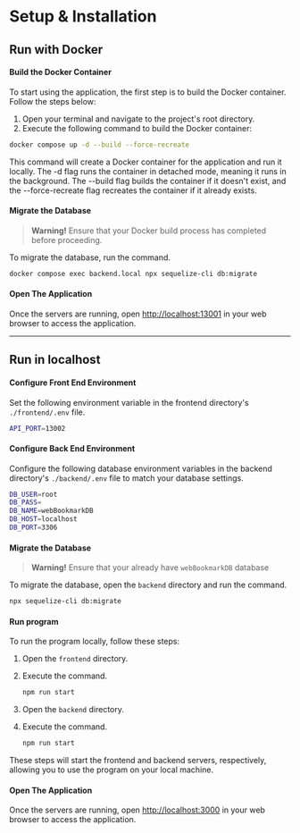 # Setup & Installation

## Run with Docker
#### Build the Docker Container
To start using the application, the first step is to build the Docker container. Follow the steps below:

1. Open your terminal and navigate to the project's root directory.
2. Execute the following command to build the Docker container:

```bash
docker compose up -d --build --force-recreate
```

This command will create a Docker container for the application and run it locally. The -d flag runs the container in detached mode, meaning it runs in the background. The --build flag builds the container if it doesn't exist, and the --force-recreate flag recreates the container if it already exists.

#### Migrate the Database

> **Warning!**
> Ensure that your Docker build process has completed before proceeding.

To migrate the database, run the command.
```bash
docker compose exec backend.local npx sequelize-cli db:migrate
```

#### Open The Application
Once the servers are running, open [http://localhost:13001](http://localhost:13001) in your web browser to access the application.

---

## Run in localhost
#### Configure Front End Environment
Set the following environment variable in the frontend directory's `./frontend/.env` file.

```bash
API_PORT=13002
```

#### Configure Back End Environment
Configure the following database environment variables in the backend directory's `./backend/.env` file to match your database settings.
```bash
DB_USER=root
DB_PASS=
DB_NAME=webBookmarkDB
DB_HOST=localhost
DB_PORT=3306
```

#### Migrate the Database
> **Warning!**
> Ensure that your already have `webBookmarkDB` database

To migrate the database, open the `backend` directory and run the command.
```bash
npx sequelize-cli db:migrate
```

#### Run program
To run the program locally, follow these steps:
1. Open the `frontend` directory.
2. Execute the command.
    ```bash
    npm run start
    ```

3. Open the `backend` directory.
4. Execute the command.
    ```bash
    npm run start
    ```

These steps will start the frontend and backend servers, respectively, allowing you to use the program on your local machine.

#### Open The Application
Once the servers are running, open [http://localhost:3000](http://localhost:3000) in your web browser to access the application.